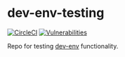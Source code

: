 # dev-env-testing

[![CircleCI](https://circleci.com/gh/simonsdave/dev-env-testing/tree/release-1.3.0.svg?style=shield)](https://circleci.com/gh/simonsdave/dev-env-testing/tree/release-1.3.0)
[![Vulnerabilities](https://snyk.io/test/github/simonsdave/dev-env-testing/badge.svg)](https://snyk.io/test/github/simonsdave/dev-env-testing)

Repo for testing [dev-env](https://github.com/simonsdave/dev-env) functionality.
